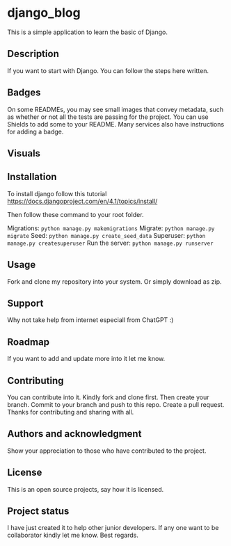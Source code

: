 # django_blog

This is a simple application to learn the basic of Django.

## Description
If you want to start with Django. You can follow the steps here written.

## Badges
On some READMEs, you may see small images that convey metadata, such as whether or not all the tests are passing for the project. You can use Shields to add some to your README. Many services also have instructions for adding a badge.

## Visuals


## Installation
To install django follow this tutorial https://docs.djangoproject.com/en/4.1/topics/install/

Then follow these command to your root folder.

Migrations: `python manage.py makemigrations`
Migrate: `python manage.py migrate`
Seed: `python manage.py create_seed_data`
Superuser: `python manage.py createsuperuser`
Run the server: `python manage.py runserver`

## Usage
Fork and clone my repository into your system. Or simply download as zip. 

## Support
Why not take help from internet especiall from ChatGPT :)

## Roadmap
If you want to add and update more into it let me know.

## Contributing
You can contribute into it. Kindly fork and clone first. Then create your branch. Commit to your branch and push to this repo. Create a pull request. Thanks for contributing and sharing with all.

## Authors and acknowledgment
Show your appreciation to those who have contributed to the project.

## License
This is an open source projects, say how it is licensed.

## Project status
I have just created it to help other junior developers. If any one want to be collaborator kindly let me know. Best regards.
